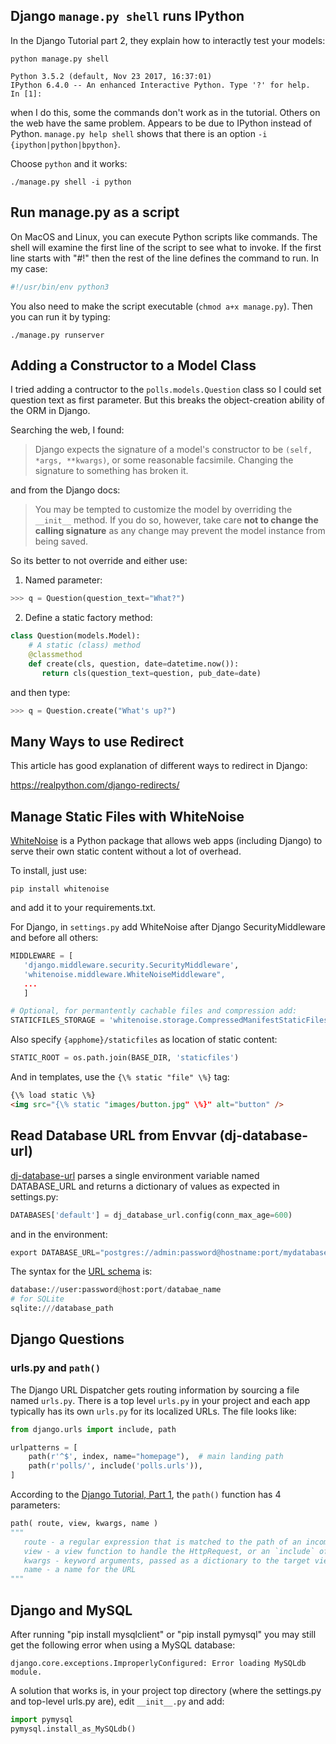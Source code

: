 ## Django `manage.py shell` runs IPython

In the Django Tutorial part 2, they explain how to interactly
test your models:
```
python manage.py shell

Python 3.5.2 (default, Nov 23 2017, 16:37:01) 
IPython 6.4.0 -- An enhanced Interactive Python. Type '?' for help.
In [1]: 
```

when I do this, some the commands don't work as in the tutorial.
Others on the web have the same problem. Appears to be due to IPython
instead of Python.  `manage.py help shell` shows that there
is an option `-i {ipython|python|bpython}`.

Choose `python` and it works:
```
./manage.py shell -i python
```

## Run manage.py as a script

On MacOS and Linux, you can execute Python scripts like commands.
The shell will examine the first line of the script to see what
to invoke.  If the first line starts with "#!" then the rest of the
line defines the command to run.  In my case:
```bash
#!/usr/bin/env python3
```

You also need to make the script executable (`chmod a+x manage.py`).
Then you can run it by typing:
```
./manage.py runserver
```

## Adding a Constructor to a Model Class

I tried adding a contructor to the `polls.models.Question` class
so I could set question text as first parameter.
But this breaks the object-creation ability of the ORM in Django.

Searching the web, I found:
> Django expects the signature of a model's constructor to be 
> `(self, *args, **kwargs)`, or some reasonable facsimile. 
> Changing the signature to something has broken it.

and from the Django docs:

> You may be tempted to customize the model by overriding 
> the `__init__` method. If you do so, however, take care 
> **not to change the calling signature** as any change may 
> prevent the model instance from being saved.

So its better to not override and either use:

1. Named parameter:
```python
>>> q = Question(question_text="What?")
```
2. Define a static factory method:
```python
class Question(models.Model):
    # A static (class) method
    @classmethod
    def create(cls, question, date=datetime.now()):
       return cls(question_text=question, pub_date=date)
```
and then type:
```python
>>> q = Question.create("What's up?")
```

## Many Ways to use Redirect

This article has good explanation of different ways to redirect in Django:

https://realpython.com/django-redirects/

## Manage Static Files with WhiteNoise

[WhiteNoise](http://whitenoise.evans.io/en/stable) is a Python package that allows web apps (including Django) to serve their own static content without a lot of overhead.

To install, just use:
```
pip install whitenoise
```
and add it to your requirements.txt.

For Django, in `settings.py` add WhiteNoise after Django SecurityMiddleware and before all others:
```python
MIDDLEWARE = [
   'django.middleware.security.SecurityMiddleware',
   'whitenoise.middleware.WhiteNoiseMiddleware",
   ...
   ]

# Optional, for permantently cachable files and compression add:
STATICFILES_STORAGE = 'whitenoise.storage.CompressedManifestStaticFilesStorage'
```

Also specify `{apphome}/staticfiles` as location of static content:
```python
STATIC_ROOT = os.path.join(BASE_DIR, 'staticfiles')
```

And in templates, use the `{\% static "file" \%}` tag:
```html
{\% load static \%}
<img src="{\% static "images/button.jpg" \%}" alt="button" />
```

## Read Database URL from Envvar (dj-database-url)

[dj-database-url](https://github.com/kennethreitz/dj-database-url) parses a single environment variable named DATABASE_URL and returns a dictionary of values as expected in settings.py:
```python
DATABASES['default'] = dj_database_url.config(conn_max_age=600)
```
and in the environment:
```python
export DATABASE_URL="postgres://admin:password@hostname:port/mydatabase"
```
The syntax for the [URL schema][dj-database-schema] is:
```python
database://user:password@host:port/databae_name
# for SQLite
sqlite:///database_path
```

[dj-database-url]:https://github.com/kennethreitz/dj-database-url
[dj-database-schema]:https://github.com/kennethreitz/dj-database-url#url-schema


## Django Questions

### urls.py and `path()`

The Django URL Dispatcher gets routing information by sourcing a file named `urls.py`.
There is a top level `urls.py` in your project and each app typically has its own `urls.py` for its localized URLs.  The file looks like:
```python
from django.urls import include, path

urlpatterns = [
    path(r'^$', index, name="homepage"),  # main landing path
    path(r'polls/', include('polls.urls')),
]
```

According to the [Django Tutorial, Part 1](https://docs.djangoproject.com/en/2.1/intro/tutorial01/), the `path()` function has 4 parameters:
```python
path( route, view, kwargs, name )
"""
   route - a regular expression that is matched to the path of an incoming Http request
   view - a view function to handle the HttpRequest, or an `include` of another urls file.
   kwargs - keyword arguments, passed as a dictionary to the target view.
   name - a name for the URL
"""
```

## Django and MySQL

After running "pip install mysqlclient" or "pip install pymysql" 
you may still get the following error when using a MySQL database:
```
django.core.exceptions.ImproperlyConfigured: Error loading MySQLdb module.
```

A solution that works is, in your project top directory (where the settings.py and top-level urls.py are), edit `__init__.py` and add:
```python
import pymysql
pymysql.install_as_MySQLdb()
```



